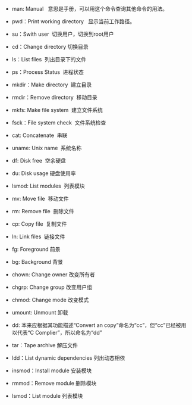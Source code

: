 - man: Manual   意思是手册，可以用这个命令查询其他命令的用法。

- pwd：Print working directory   显示当前工作路径。

- su：Swith user  切换用户，切换到root用户

- cd：Change directory 切换目录

- ls：List files  列出目录下的文件

- ps：Process Status  进程状态

- mkdir：Make directory  建立目录

- rmdir：Remove directory  移动目录

- mkfs: Make file system  建立文件系统

- fsck：File system check  文件系统检查

- cat: Concatenate  串联

- uname: Unix name  系统名称

- df: Disk free  空余硬盘

- du: Disk usage 硬盘使用率

- lsmod: List modules  列表模块

- mv: Move file  移动文件

- rm: Remove file  删除文件

- cp: Copy file  复制文件

- ln: Link files  链接文件

- fg: Foreground 前景

- bg: Background 背景

- chown: Change owner 改变所有者

- chgrp: Change group 改变用户组

- chmod: Change mode 改变模式

- umount: Unmount 卸载

- dd: 本来应根据其功能描述“Convert an copy”命名为“cc”，但“cc”已经被用以代表“C Complier”，所以命名为“dd”

- tar：Tape archive 解压文件

- ldd：List dynamic dependencies 列出动态相依

- insmod：Install module 安装模块

- rmmod：Remove module 删除模块

- lsmod：List module 列表模块